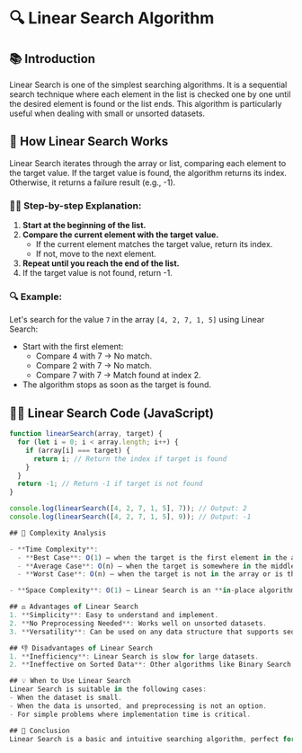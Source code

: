 # 🔍 Linear Search Algorithm

## 📚 Introduction

Linear Search is one of the simplest searching algorithms. It is a sequential search technique where each element in the list is checked one by one until the desired element is found or the list ends. This algorithm is particularly useful when dealing with small or unsorted datasets.

## 🔄 How Linear Search Works

Linear Search iterates through the array or list, comparing each element to the target value. If the target value is found, the algorithm returns its index. Otherwise, it returns a failure result (e.g., -1).

### 🧑‍🏫 Step-by-step Explanation:

1. **Start at the beginning of the list.**
2. **Compare the current element with the target value.**
   - If the current element matches the target value, return its index.
   - If not, move to the next element.
3. **Repeat until you reach the end of the list.**
4. If the target value is not found, return -1.

### 🔍 Example:

Let's search for the value `7` in the array `[4, 2, 7, 1, 5]` using Linear Search:

- Start with the first element:
  - Compare 4 with 7 → No match.
  - Compare 2 with 7 → No match.
  - Compare 7 with 7 → Match found at index 2.
- The algorithm stops as soon as the target is found.

## 👨‍💻 Linear Search Code (JavaScript)

```javascript
function linearSearch(array, target) {
  for (let i = 0; i < array.length; i++) {
    if (array[i] === target) {
      return i; // Return the index if target is found
    }
  }
  return -1; // Return -1 if target is not found
}

console.log(linearSearch([4, 2, 7, 1, 5], 7)); // Output: 2
console.log(linearSearch([4, 2, 7, 1, 5], 9)); // Output: -1

## 🧠 Complexity Analysis

- **Time Complexity**:
  - **Best Case**: O(1) — when the target is the first element in the array.
  - **Average Case**: O(n) — when the target is somewhere in the middle of the array.
  - **Worst Case**: O(n) — when the target is not in the array or is the last element.

- **Space Complexity**: O(1) — Linear Search is an **in-place algorithm** that doesn't require additional memory.

## ⚖️ Advantages of Linear Search
1. **Simplicity**: Easy to understand and implement.
2. **No Preprocessing Needed**: Works well on unsorted datasets.
3. **Versatility**: Can be used on any data structure that supports sequential access.

## 👎 Disadvantages of Linear Search
1. **Inefficiency**: Linear Search is slow for large datasets.
2. **Ineffective on Sorted Data**: Other algorithms like Binary Search are faster for sorted data.

## 💡 When to Use Linear Search
Linear Search is suitable in the following cases:
- When the dataset is small.
- When the data is unsorted, and preprocessing is not an option.
- For simple problems where implementation time is critical.

## 🎯 Conclusion
Linear Search is a basic and intuitive searching algorithm, perfect for small datasets or as a learning tool. However, for larger and sorted datasets, more efficient algorithms like Binary Search are typically preferred.
```
